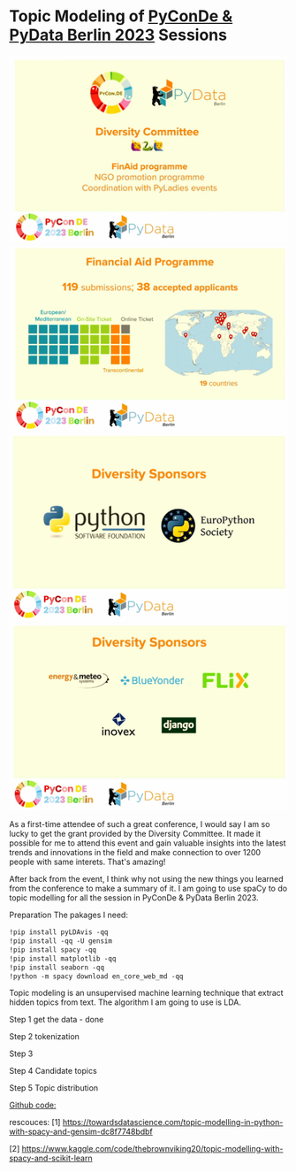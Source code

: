 # Topic Modeling of [PyConDe & PyData Berlin 2023](https://2023.pycon.de/) Sessions 



![](1.png)
![](2.png)
![](3.png)
![](4.png)


As a first-time attendee of such a great conference, I would say I am so lucky to get the grant provided by the Diversity Committee. It made it possible for me to attend this event and gain valuable insights into the latest trends and innovations in the field and make connection to over 1200 people with same interets. That's amazing!

After back from the event, I think why not using the new things you learned from the conference to make a summary of it. I am going to use spaCy to do topic modelling for all the session in PyConDe & PyData Berlin 2023.

Preparation
The pakages I need:
```
!pip install pyLDAvis -qq
!pip install -qq -U gensim
!pip install spacy -qq
!pip install matplotlib -qq
!pip install seaborn -qq
!python -m spacy download en_core_web_md -qq
```

Topic modeling is an unsupervised machine learning technique that extract hidden topics from text. The algorithm I am going to use is LDA.

Step 1 get the data - done

Step 2 tokenization 

Step 3

Step 4 Candidate topics

Step 5 Topic distribution

[Github code:](pyconde_analysis.ipynb)

rescouces:
[1] https://towardsdatascience.com/topic-modelling-in-python-with-spacy-and-gensim-dc8f7748bdbf

[2] https://www.kaggle.com/code/thebrownviking20/topic-modelling-with-spacy-and-scikit-learn
